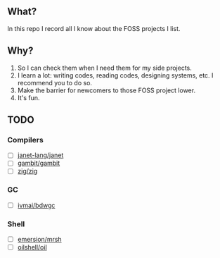 ## What?
In this repo I record all I know about the FOSS projects I list.
## Why?
1. So I can check them when I need them for my side projects.
2. I learn a lot: writing codes, reading codes, designing systems, etc. I recommend you to do so.
3. Make the barrier for newcomers to those FOSS project lower.
4. It's fun.
## TODO 
### Compilers
- [ ] [janet-lang/janet](https://github.com/janet-lang/janet)
- [ ] [gambit/gambit](https://github.com/gambit/gambit.git)
- [ ] [zig/zig](https://github.com/ziglang/zig.git)
### GC
- [ ] [ivmai/bdwgc](https://github.com/ivmai/bdwgc.git)
### Shell
- [ ] [emersion/mrsh](https://github.com/emersion/mrsh.git)
- [ ] [oilshell/oil](https://github.com/oilshell/oil.git)
